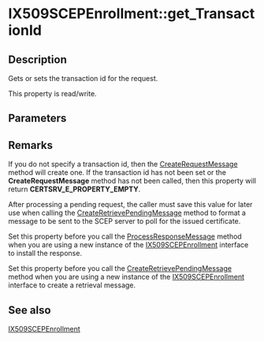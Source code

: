 # IX509SCEPEnrollment::get_TransactionId

## Description

Gets or sets the transaction id for the request.

This property is read/write.

## Parameters

## Remarks

If you do not specify a transaction id, then the [CreateRequestMessage](https://learn.microsoft.com/windows/desktop/api/certenroll/nf-certenroll-ix509scepenrollment-createrequestmessage) method will create one. If the transaction id has not been set or the **CreateRequestMessage** method has not been called, then this property will return **CERTSRV_E_PROPERTY_EMPTY**.

After processing a pending request, the caller must save this value for later use when calling the [CreateRetrievePendingMessage](https://learn.microsoft.com/windows/desktop/api/certenroll/nf-certenroll-ix509scepenrollment-createretrievependingmessage) method to format a message to be sent to the SCEP server to poll for the issued certificate.

Set this property before you call the [ProcessResponseMessage](https://learn.microsoft.com/windows/desktop/api/certenroll/nf-certenroll-ix509scepenrollment-processresponsemessage) method when you are using a new instance of the [IX509SCEPEnrollment](https://learn.microsoft.com/windows/desktop/api/certenroll/nn-certenroll-ix509scepenrollment) interface to install the response.

Set this property before you call the [CreateRetrievePendingMessage](https://learn.microsoft.com/windows/desktop/api/certenroll/nf-certenroll-ix509scepenrollment-createretrievependingmessage) method when you are using a new instance of the [IX509SCEPEnrollment](https://learn.microsoft.com/windows/desktop/api/certenroll/nn-certenroll-ix509scepenrollment) interface to create a retrieval message.

## See also

[IX509SCEPEnrollment](https://learn.microsoft.com/windows/desktop/api/certenroll/nn-certenroll-ix509scepenrollment)